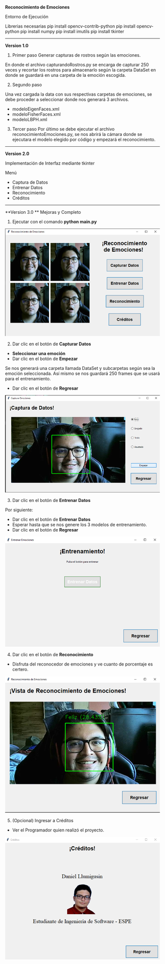 **Reconocimiento de Emociones**

Entorno de Ejecución

Librerias necesarias
pip install opencv-contrib-python
pip install opencv-python
pip install numpy
pip install imutils
pip install tkinter

------------------------------------------------------------------------------------------------------------------------------------------------------------------------

**Version 1.0**
1. Primer paso
Generar capturas de rostros según las emociones.

En donde el archivo capturandoRostros.py se encarga de capturar 250 veces y recortar los rostros para almacenarlo según la carpeta DataSet en donde se guardará en una carpeta de la emoción escogida.

2. Segundo paso

Una vez cargada la data con sus respectivas carpetas de emociones, se debe proceder a seleccionar donde nos generará 3 archivos.
- modeloEigenFaces.xml
- modeloFisherFaces.xml
- modeloLBPH.xml

3. Tercer paso
Por último se debe ejecutar el archivo reconocimientoEmociones.py, se nos abrirá la cámara donde se ejecutara el modelo elegido por código y empezará el reconocimiento.
--------------------------------------------------------------------------------------------------------------------------------------------------------------------------------

**Version 2.0**

Implementación de Interfaz mediante tkinter

Menú
  - Captura de Datos
  - Entrenar Datos
  - Reconocimiento
  - Créditos


------------------------------------------------------------------------------------------------------------------------------------------------------------------------------

**Version 3.0 **
Mejoras y Completo

1. Ejecutar con el comando **python main.py**

![](https://github.com/DanielLlumigusin/ReconocimientoFacial/blob/main/README_IMG/Menu.png)

2. Dar clic en el botón de **Capturar Datos**

- **Seleccionar una emoción**
- Dar clic en el botón de **Empezar**

Se nos generará una carpeta llamada DataSet y subcarpetas según sea la emoción seleccionada. Así mismo se nos guardará 250 frames que se usará para el entrenamiento.

- Dar clic en el botón de **Regresar**

![](https://github.com/DanielLlumigusin/ReconocimientoFacial/blob/main/README_IMG/capturaDatos.png)


3. Dar clic en el botón de **Entrenar Datos**

  Por siguiente:
- Dar clic en el botón de **Entrenar Datos** 
- Esperar hasta que se nos genere los 3 modelos de entrenamiento.
- Dar clic en el botón de **Regresar**

![](https://github.com/DanielLlumigusin/ReconocimientoFacial/blob/main/README_IMG/train.png)

4. Dar clic en el botón de **Reconocimiento**
- Disfruta del reconocedor de emociones y ve cuanto de porcentaje es certero.

![](https://github.com/DanielLlumigusin/ReconocimientoFacial/blob/main/README_IMG/emotion.png)

5. (Opcional) Ingresar a Créditos 
- Ver el Programador quien realizó el proyecto.

![](https://github.com/DanielLlumigusin/ReconocimientoFacial/blob/main/README_IMG/creditos.png)

